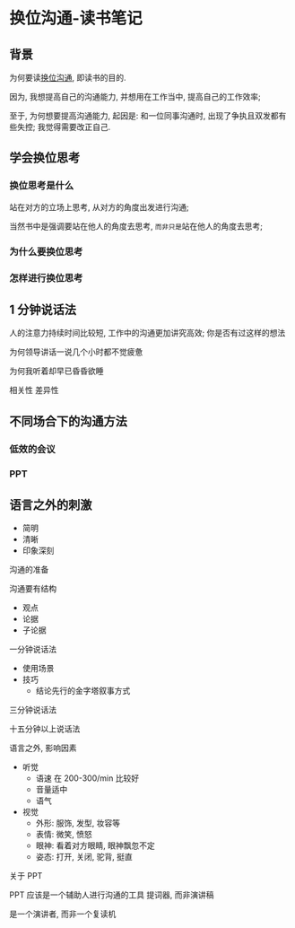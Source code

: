 # 换位沟通-读书笔记

## 背景

为何要读[换位沟通](https://book.douban.com/subject/35125676/), 即读书的目的.

因为, 我想提高自己的沟通能力, 并想用在工作当中, 提高自己的工作效率;

至于, 为何想要提高沟通能力, 起因是: 和一位同事沟通时, 出现了争执且双发都有些失控;
我觉得需要改正自己.

## 学会换位思考

### 换位思考是什么

站在对方的立场上思考, 从对方的角度出发进行沟通;

当然书中是强调要站在他人的角度去思考, `而非只是`站在他人的角度去思考;

### 为什么要换位思考

### 怎样进行换位思考




## 1 分钟说话法

人的注意力持续时间比较短, 工作中的沟通更加讲究高效;
你是否有过这样的想法

为何领导讲话一说几个小时都不觉疲惫

为何我听着却早已昏昏欲睡

相关性 差异性

## 不同场合下的沟通方法

### 低效的会议

### PPT

## 语言之外的刺激

- 简明
- 清晰
- 印象深刻

沟通的准备

沟通要有结构

- 观点
- 论据
- 子论据

一分钟说话法

- 使用场景
- 技巧
  - 结论先行的金字塔叙事方式

三分钟说话法

十五分钟以上说话法

语言之外, 影响因素

- 听觉
  - 语速 在 200-300/min 比较好
  - 音量适中
  - 语气
- 视觉
  - 外形: 服饰, 发型, 妆容等
  - 表情: 微笑, 愤怒
  - 眼神: 看着对方眼睛, 眼神飘忽不定
  - 姿态: 打开, 关闭, 驼背, 挺直

关于 PPT

PPT 应该是一个辅助人进行沟通的工具
提词器, 而非演讲稿

是一个演讲者, 而非一个复读机
